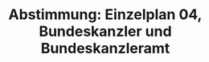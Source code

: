 ---
abstimmung:
  abstimmung: 1
  bundestagssitzung: 150
  datum: 31. Januar 2024
  legislaturperiode: 20
categories:
- Todo
data:
- title: Abstimmungsergebnis 20240131_1.pdf
  url: /res/2025-btw/abstimmungsergebnisse/20240131_1.pdf
- title: Abstimmungsergebnis 20240131_1_xls.xlsx
  url: /res/2025-btw/abstimmungsergebnisse/20240131_1_xls.xlsx
- title: Abstimmungsergebnis 20240131_1_xls.csv
  url: /res/2025-btw/abstimmungsergebnisse_csv/20240131_1_xls.csv
documents:
- local: /res/2025-btw/drucksachen/2007800.pdf
  summary: null
  title: Drucksache 20/7800
  url: https://dserver.bundestag.de/btd/20/078/2007800.pdf
- local: /res/2025-btw/drucksachen/2007802.pdf
  summary: '### Bundesregierung: Unterrichtung – Stellungnahme des Bundesrates und
    Gegenäußerung der Bundesregierung


    Der Bundesrat äußert sich zum Entwurf des Bundeshaushaltsplans 2024 und dem Finanzplan
    2023-2027.  Er kritisiert die Kürzungen in verschiedenen Bereichen, insbesondere
    bei der Gemeinschaftsaufgabe „Verbesserung der Agrarstruktur und des Küstenschutzes“,
    beim Zivilschutz und der Digitalisierung des Bildungswesens. Der Bundesrat betont
    die Notwendigkeit einer ausreichenden und dauerhaften Kompensation von bundespolitisch
    verursachten Haushaltsbelastungen der Länder. Die Bundesregierung verteidigt ihre
    Haushaltsplanung und betont die Investitionen in Zukunftsbereiche.



    **Kernpunkte und Ziele:**


    * Stellungnahme des Bundesrates zum Bundeshaushalt 2024 und Finanzplan 2023-2027

    * Kritik an Kürzungen im Bereich der Agrarstruktur, Zivilschutz, Digitalisierung
    und mehr

    * Forderung nach dauerhafter Kompensation von bundespolitisch verursachten Belastungen
    der Länder

    * Bundesregierung verteidigt Haushaltsplanung und betont Investitionen in Zukunftsbereiche'
  title: Drucksache 20/7802
  url: https://dserver.bundestag.de/btd/20/078/2007802.pdf
- local: /res/2025-btw/drucksachen/2008604.pdf
  summary: '### Beschlussempfehlung des Haushaltsausschusses


    Der Haushaltsausschuss empfiehlt die Annahme des Entwurfs eines Gesetzes über
    die Feststellung des Bundeshaushaltsplans 2024 (Einzelplan 04: Bundeskanzleramt).


    **Kernpunkte und Ziele:**


    * Annahme des Einzelplans 04 für das Bundeskanzleramt

    * Berücksichtigung der Änderungen im Vergleich zur vorherigen Vorlage (Drucksache
    20/7800)

    '
  title: Drucksache 20/8604
  url: https://dserver.bundestag.de/btd/20/086/2008604.pdf
- local: /res/2025-btw/drucksachen/2008661.pdf
  summary: '### Beschlussempfehlung des Haushaltsausschusses


    Der Haushaltsausschuss empfiehlt die Annahme der Änderungen im Bundeshaushalt
    2024 für verschiedene Einzelpläne.


    **Kernpunkte und Ziele:**


    * Annahme von Änderungen in den Einzelplänen

    * Anpassung von Haushaltsansätzen

    * Festlegung von Verpflichtungsermächtigungen



    '
  title: Drucksache 20/8661
  url: https://dserver.bundestag.de/btd/20/086/2008661.pdf
ergebnis:
  AfD:
    enthaltung: 0
    gesamt: 78
    ja: 0
    nein: 68
    nichtabgegeben: 10
    ungueltig: 0
  Bündnis 90/Die Grünen:
    enthaltung: 0
    gesamt: 118
    ja: 108
    nein: 0
    nichtabgegeben: 10
    ungueltig: 0
  CDU/CSU:
    enthaltung: 0
    gesamt: 196
    ja: 0
    nein: 184
    nichtabgegeben: 12
    ungueltig: 0
  FDP:
    enthaltung: 0
    gesamt: 92
    ja: 87
    nein: 0
    nichtabgegeben: 5
    ungueltig: 0
  Fraktionslos:
    enthaltung: 0
    gesamt: 44
    ja: 1
    nein: 41
    nichtabgegeben: 2
    ungueltig: 0
  SPD:
    enthaltung: 0
    gesamt: 207
    ja: 190
    nein: 0
    nichtabgegeben: 17
    ungueltig: 0
layout: abstimmung
links:
- title: Link zu bundestag.de
  url: https://www.bundestag.de/parlament/plenum/abstimmung/abstimmung?id=894
preview: 'Deutscher Bundestag


  150. Sitzung des Deutschen Bundestages

  am Mittwoch, 31. Januar 2024


  Endgültiges Ergebnis der Namentlichen Abstimmung Nr. 1


  Einzelplan 04, Bundeskanzler und Bundeskanzleramt


  Entwurf eines Gesetzes über die Feststellung des Bundeshaushaltsplans für das Haushaltsjahr
  2024 (Haushaltsgesetz 2024) - Einzelplan 04, Geschäftsbereich des Bundeskanzlers
  und des Bundeskanzleramts (Drucksachen 20/7800, 20/7802, 20/8604 und 20/8661)'
tags:
- Todo
title: 'Abstimmung: Einzelplan 04, Bundeskanzler und Bundeskanzleramt'
---